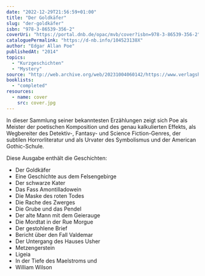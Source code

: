 ```yaml
---
date: "2022-12-29T21:56:59+01:00"
title: "Der Goldkäfer"
slug: "der-goldkäfer"
isbn: "978-3-86539-356-2"
coverUri: "https://portal.dnb.de/opac/mvb/cover?isbn=978-3-86539-356-2"
cataloguePermalink: "https://d-nb.info/104523138X"
author: "Edgar Allan Poe"
publishedAt: "2014"
topics:
  - "Kurzgeschichten"
  - "Mystery"
source: "http://web.archive.org/web/20231004060142/https://www.verlagshaus-roemerweg.de/Marix_Verlag/Edgar_Allan_Poe-Der_Goldkaefer-EAN:9783865393562.html"
booklists:
  - "completed"
resources:
  - name: cover
    src: cover.jpg
---
```

In dieser Sammlung seiner bekanntesten Erzählungen zeigt sich Poe als Meister 
der poetischen Komposition und des genau kalkulierten Effekts, als Wegbereiter 
des Detektiv-, Fantasy- und Science Fiction-Genres, der subtilen Horrorliteratur 
und als Urvater des Symbolismus und der American Gothic-Schule.

Diese Ausgabe enthält die Geschichten:

* Der Goldkäfer
* Eine Geschichte aus dem Felsengebirge
* Der schwarze Kater
* Das Fass Amontilladowein
* Die Maske des roten Todes
* Die Rache des Zwerges
* Die Grube und das Pendel
* Der alte Mann mit dem Geierauge
* Die Mordtat in der Rue Morgue
* Der gestohlene Brief
* Bericht über den Fall Valdemar
* Der Untergang des Hauses Usher
* Metzengerstein
* Ligeia
* In der Tiefe des Maelstroms und 
* William Wilson
